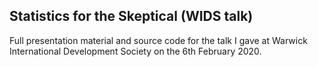 ## Statistics for the Skeptical (WIDS talk)

Full presentation material and source code for the talk I gave at Warwick International Development Society on the 6th February 2020.